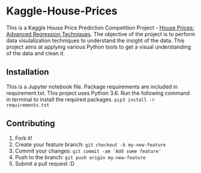 # Kaggle-House-Prices
This is a Kaggle House Price Prediction Competition Project - [House Prices: Advanced Regression Techniques](https://www.kaggle.com/c/house-prices-advanced-regression-techniques). The objective of the project is to perform data visulalization techniques to understand the insight of the data. This project aims at applying various Python tools to get a visual understanding of the data and clean it.

## Installation
This is a Jupyter notebook file. Package requirements are included in requirement.txt. This project uses Python 3.6. Run the following command in terminal to install the required packages. `pip3 install -r requirements.txt` 

## Contributing
1. Fork it!
2. Create your feature branch: `git checkout -b my-new-feature`
3. Commit your changes: `git commit -am 'Add some feature'`
4. Push to the branch: `git push origin my-new-feature`
5. Submit a pull request :D

